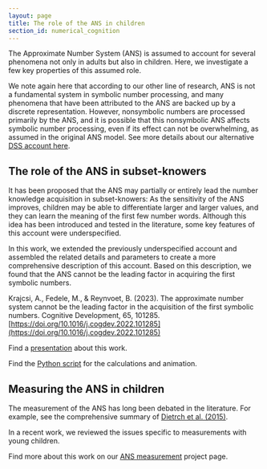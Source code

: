 ```yaml
---
layout: page
title: The role of the ANS in children
section_id: numerical_cognition
---
```


The Approximate Number System (ANS) is assumed to account for several phenomena not only in adults but also in children. Here, we investigate a few key properties of this assumed role.

We note again here that according to our other line of research, ANS is not a fundamental system in symbolic number processing, and many phenomena that have been attributed to the ANS are backed up by a discrete representation. However, nonsymbolic numbers are processed primarily by the ANS, and it is possible that this nonsymbolic ANS affects symbolic number processing, even if its effect can not be overwhelming, as assumed in the original ANS model. See more details about our alternative [DSS account here](discrete_semantic_system.html).

## The role of the ANS in subset-knowers

It has been proposed that the ANS may partially or entirely lead the number knowledge acquisition in subset-knowers: As the sensitivity of the ANS improves, children may be able to differentiate larger and larger values, and they can learn the meaning of the first few number words. Although this idea has been introduced and tested in the literature, some key features of this account were underspecified.

In this work, we extended the previously underspecified account and assembled the related details and parameters to create a more comprehensive description of this account. Based on this description, we found that the ANS cannot be the leading factor in acquiring the first symbolic numbers.

<i class='fa fa-file'></i> Krajcsi, A., Fedele, M., & Reynvoet, B. (2023). The approximate number system cannot be the leading factor in the acquisition of the first symbolic numbers. Cognitive Development, 65, 101285. [https://doi.org/10.1016/j.cogdev.2022.101285](https://doi.org/10.1016/j.cogdev.2022.101285)

<i class='fa fa-desktop'></i> Find a [presentation](https://docs.google.com/presentation/d/1BJ_WJ8OdllLu2uDB4VpTXrZi5mGOC1NWorDxwCwU6Xg/edit?usp=sharing) about this work.

<i class='fa fa-file-code-o'></i> Find the [Python script](https://osf.io/rmubz/) for the calculations and animation.

## Measuring the ANS in children

The measurement of the ANS has long been debated in the literature. For example, see the comprehensive summary of [Dietrch et al. (2015)](https://doi.org/10.3389/fpsyg.2015.00295).

In a recent work, we reviewed the issues specific to measurements with young children.

Find more about this work on our [ANS measurement](ans_measurement) project page.
